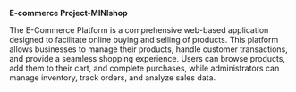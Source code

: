 **E-commerce Project-MINIshop**

The E-Commerce Platform is a comprehensive web-based application designed to facilitate online buying and selling of products. This platform allows businesses to manage their products, handle customer transactions, and provide a seamless shopping experience. Users can browse products, add them to their cart, and complete purchases, while administrators can manage inventory, track orders, and analyze sales data.
